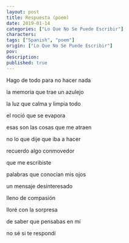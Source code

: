 ```yaml
---
layout: post
title: Respuesta (poem)
date: 2019-01-14
categories: ["Lo Que No Se Puede Escribir"]
characters: 
tags: ["Spanish", "poem"]
origin: ["Lo Que No Se Puede Escribir"]
pov: 
description: 
published: true
---
```


Hago de todo para no hacer nada

la memoria que trae un azulejo

la luz que calma y limpia todo

el roció que se evapora

esas son las cosas que me atraen

no lo que dije que iba a hacer

recuerdo algo conmovedor

que me escribiste

palabras que conocían mis ojos

un mensaje desinteresado

lleno de compasión

lloré con la sorpresa

de saber que pensabas en mí

no sé si te respondí
